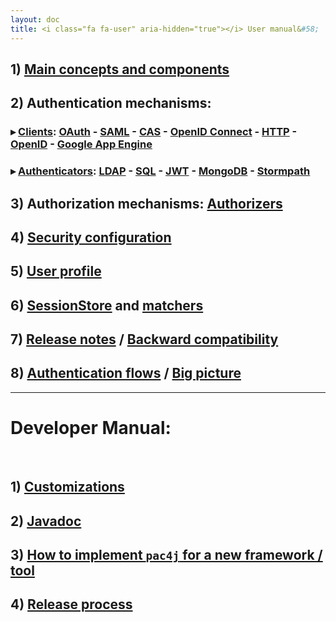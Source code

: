 ```yaml
---
layout: doc
title: <i class="fa fa-user" aria-hidden="true"></i> User manual&#58;
---
```


## 1) [Main concepts and components](/docs/main-concepts-and-components.html)

## 2) Authentication mechanisms:

### &#9656; [Clients](/docs/clients.html): [OAuth](/docs/clients/oauth.html) - [SAML](/docs/clients/saml.html) - [CAS](/docs/clients/cas.html) - [OpenID Connect](/docs/clients/openid-connect.html) - [HTTP](/docs/clients/http.html) - [OpenID](/docs/clients/openid.html) - [Google App Engine](/docs/clients/google-app-engine.html)

### &#9656; [Authenticators](/docs/authenticators.html): [LDAP](/docs/authenticators/ldap.html) - [SQL](/docs/authenticators/sql.html) - [JWT](/docs/authenticators/jwt.html) - [MongoDB](/docs/authenticators/mongodb.html) - [Stormpath](/docs/authenticators/stormpath.html)

## 3) Authorization mechanisms: [Authorizers](/docs/authorizers.html)

## 4) [Security configuration](/docs/config.html)

## 5) [User profile](/docs/user-profile.html)

## 6) [SessionStore](/docs/session-store.html) and [matchers](/docs/matchers.html)

## 7) [Release notes](/docs/release-notes.html) / [Backward compatibility](/docs/backward-compatibility.html)

## 8) [Authentication flows](/docs/authentication-flows.html) / [Big picture](/docs/big-picture.html)

---

<h1 class="text-center"><span class="alert alert-warning"><i class="fa fa-file-code-o" aria-hidden="true"></i> Developer Manual&#58;</span></h1><br />

## 1) [Customizations](/docs/customizations.html)

## 2) [Javadoc](http://www.pac4j.org/apidocs/pac4j/1.9.1/index.html)

## 3) [How to implement `pac4j` for a new framework / tool](/docs/how-to-implement-pac4j-for-a-new-framework.html)

## 4) [Release process](/docs/release-process.html)
